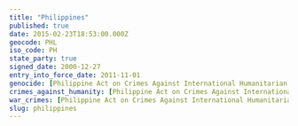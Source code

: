 ```yaml
---
title: "Philippines"
published: true
date: 2015-02-23T18:53:00.000Z
geocode: PHL
iso_code: PH
state_party: true
signed_date: 2000-12-27
entry_into_force_date: 2011-11-01
genocide: [Philippine Act on Crimes Against International Humanitarian Law - Chapter III - Section 5](https://iccdb.hrlc.net/data/doc/411/keyword/46/)
crimes_against_humanity: [Philippine Act on Crimes Against International Humanitarian Law - Chapter III - Section 6](https://iccdb.hrlc.net/data/doc/411/keyword/13/)
war_crimes: [Philippine Act on Crimes Against International Humanitarian Law - Chapter III - Section 4](https://iccdb.hrlc.net/data/doc/411/keyword/145/l)
slug: philippines
---
```

